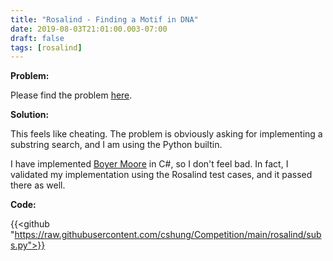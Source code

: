 ```yaml
---
title: "Rosalind - Finding a Motif in DNA"
date: 2019-08-03T21:01:00.003-07:00
draft: false
tags: [rosalind]
---
```


**Problem:**

Please find the problem [here](http://rosalind.info/problems/subs/).

**Solution:**

This feels like cheating. The problem is obviously asking for implementing a substring search, and I am using the Python builtin.

I have implemented [Boyer Moore](https://github.com/cshung/MiscLab/blob/master/BoyerMoore/BoyerMoore/BoyerMoore.cs) in C#, so I don't feel bad. In fact, I validated my implementation using the Rosalind test cases, and it passed there as well.

**Code:**

{{<github "https://raw.githubusercontent.com/cshung/Competition/main/rosalind/subs.py">}}

